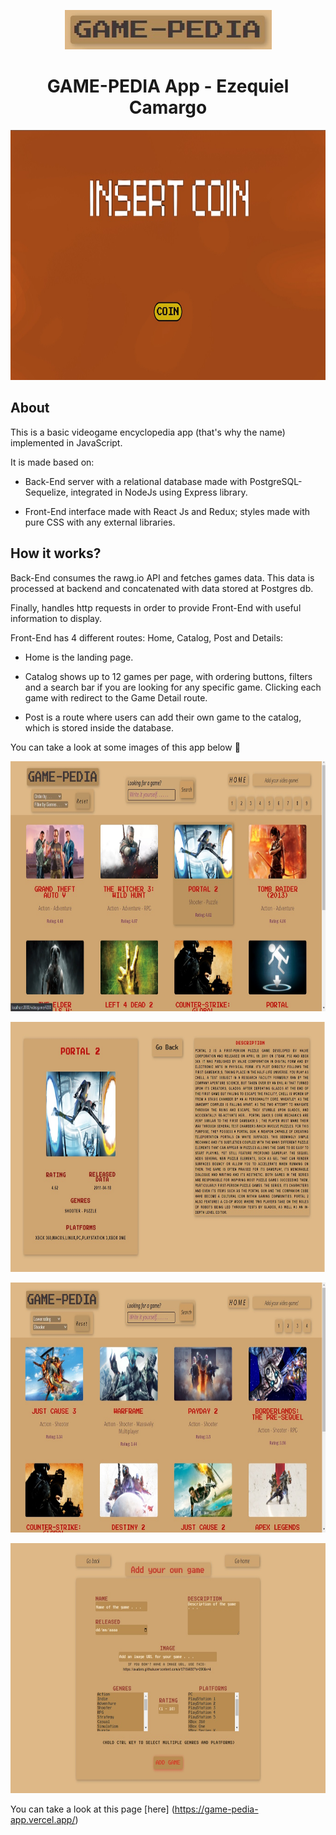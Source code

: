 <p align='center'>
    <img src='./Game-Pedia.jpg' </img>
</p>

<h1 align='center'>GAME-PEDIA App - Ezequiel Camargo</h1>

<p align="center">
  <img height="400" src="./Landing.jpg" />
</p>

## About

This is a basic videogame encyclopedia app (that's why the name) implemented in JavaScript.

It is made based on:

- Back-End server with a relational database made with PostgreSQL-Sequelize, integrated in NodeJs using Express library.

- Front-End interface made with React Js and Redux; styles made with pure CSS with any external libraries.

## How it works?

Back-End consumes the rawg.io API and fetches games data. This data is processed at backend and concatenated with data stored at Postgres db.

Finally, handles http requests in order to provide Front-End with useful information to display.

Front-End has 4 different routes: Home, Catalog, Post and Details:

- Home is the landing page.

- Catalog shows up to 12 games per page, with ordering buttons, filters and a search bar if you are looking for any specific game. Clicking each game with redirect to the Game Detail route.

- Post is a route where users can add their own game to the catalog, which is stored inside the database.

You can take a look at some images of this app below 🔻

<p align="center">
  <img height="400" src="./Home.jpg" />
</p>

<p align="center">
  <img height="400" src="./Detail.jpg" />
</p>

<p align="center">
  <img height="400" src="./Filters-Order.jpg" />
</p>

<p align="center">
  <img height="400" src="./Add.jpg" />
</p>

You can take a look at this page [here] (https://game-pedia-app.vercel.app/)
